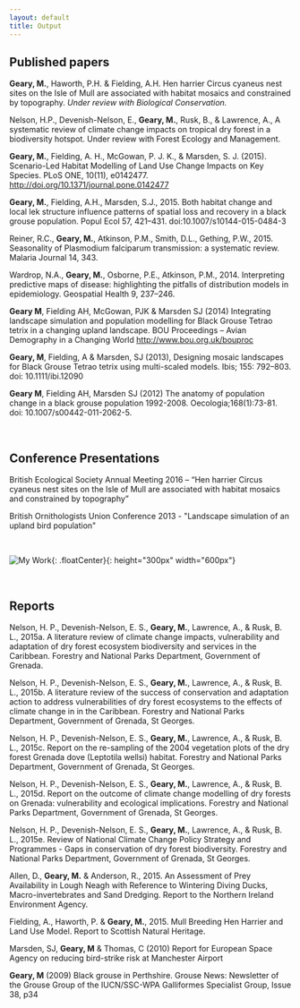 ```yaml
---
layout: default
title: Output
---
```


## Published papers 

**Geary, M.**, Haworth, P.H. & Fielding, A.H. Hen harrier Circus cyaneus nest sites on the Isle of Mull are associated with habitat mosaics and constrained by topography. _Under review with Biological Conservation._

Nelson, H.P., Devenish-Nelson, E., **Geary, M.**, Rusk, B., & Lawrence, A., A systematic review of climate change impacts on tropical dry forest in a biodiversity hotspot. Under review with Forest Ecology and Management.

**Geary, M.**, Fielding, A. H., McGowan, P. J. K., & Marsden, S. J. (2015). Scenario-Led Habitat Modelling of Land Use Change Impacts on Key Species. PLoS ONE, 10(11), e0142477. http://doi.org/10.1371/journal.pone.0142477

**Geary, M.**, Fielding, A.H., Marsden, S.J., 2015. Both habitat change and local lek structure influence patterns of spatial loss and recovery in a black grouse population. Popul Ecol 57, 421–431. doi:10.1007/s10144-015-0484-3

Reiner, R.C., **Geary, M.**, Atkinson, P.M., Smith, D.L., Gething, P.W., 2015. Seasonality of Plasmodium falciparum transmission: a systematic review. Malaria Journal 14, 343.

Wardrop, N.A., **Geary, M.**, Osborne, P.E., Atkinson, P.M., 2014. Interpreting predictive maps of disease: highlighting the pitfalls of distribution models in epidemiology. Geospatial Health 9, 237–246.

**Geary M**, Fielding AH, McGowan, PJK & Marsden SJ (2014) Integrating landscape simulation and population modelling for Black Grouse Tetrao tetrix in a changing upland landscape. BOU Proceedings – Avian Demography in a Changing World http://www.bou.org.uk/bouproc

**Geary, M**, Fielding, A & Marsden, SJ (2013), Designing mosaic landscapes for Black Grouse Tetrao tetrix using multi-scaled models. Ibis; 155: 792–803. doi: 10.1111/ibi.12090

**Geary M**, Fielding AH, Marsden SJ (2012) The anatomy of population change in a black grouse population 1992-2008. Oecologia;168(1):73-81. doi: 10.1007/s00442-011-2062-5.

<br>

## Conference Presentations

British Ecological Society Annual Meeting 2016 – “Hen harrier Circus cyaneus nest sites on the Isle of Mull are associated with habitat mosaics and constrained by topography” 

British Ornithologists Union Conference 2013 - "Landscape simulation of an upland bird population" 

<br> 

![My Work](../images/workdesk.jpg){: .floatCenter}{: height="300px" width="600px"}

<br>

## Reports 



Nelson, H. P., Devenish-Nelson, E. S., **Geary, M.**, Lawrence, A., & Rusk, B. L., 2015a. A literature review of climate change impacts, vulnerability and adaptation of dry forest ecosystem biodiversity and services in the Caribbean. Forestry and National Parks Department, Government of Grenada.  

Nelson, H. P., Devenish-Nelson, E. S., **Geary, M.**, Lawrence, A., & Rusk, B. L., 2015b. A literature review of the success of conservation and adaptation action to address vulnerabilities of dry forest ecosystems to the effects of climate change in in the Caribbean. Forestry and National Parks Department, Government of Grenada, St Georges.  

Nelson, H. P., Devenish-Nelson, E. S., **Geary, M.**, Lawrence, A., & Rusk, B. L., 2015c. Report on the re-sampling of the 2004 vegetation plots of the dry forest Grenada dove (Leptotila wellsi) habitat. Forestry and National Parks Department, Government of Grenada, St Georges.  

Nelson, H. P., Devenish-Nelson, E. S., **Geary, M.**, Lawrence, A., & Rusk, B. L., 2015d. Report on the outcome of climate change modelling of dry forests on Grenada: vulnerability and ecological implications. Forestry and National Parks Department, Government of Grenada, St Georges.  

Nelson, H. P., Devenish-Nelson, E. S., **Geary, M.**, Lawrence, A., & Rusk, B. L., 2015e. Review of National Climate Change Policy Strategy and Programmes - Gaps in conservation of dry forest biodiversity. Forestry and National Parks Department, Government of Grenada, St Georges.  

Allen, D., **Geary, M.** & Anderson, R., 2015. An Assessment of Prey Availability in Lough Neagh with Reference to Wintering Diving Ducks, Macro-invertebrates and Sand Dredging. Report to the Northern Ireland Environment Agency.  

Fielding, A., Haworth, P. & **Geary, M.**, 2015. Mull Breeding Hen Harrier and Land Use Model. Report to Scottish Natural Heritage.

Marsden, SJ, **Geary, M** & Thomas, C (2010) Report for European Space Agency on reducing bird-strike risk at Manchester Airport

**Geary, M** (2009) Black grouse in Perthshire. Grouse News: Newsletter of the Grouse Group of the IUCN/SSC-WPA Galliformes Specialist Group, Issue 38, p34
